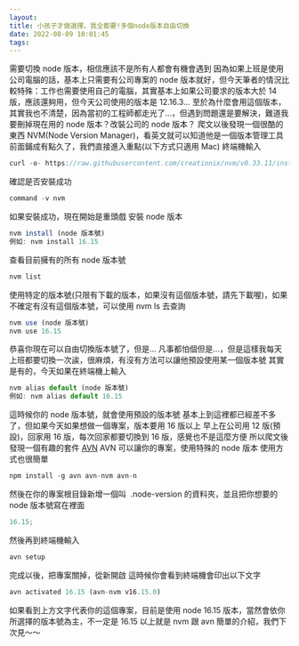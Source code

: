 ```yaml
---
layout:
title: 小孩子才做選擇，我全都要!多個node版本自由切換
date: 2022-08-09 10:01:45
tags:
---
```


需要切換 node 版本，相信應該不是所有人都會有機會遇到
因為如果上班是使用公司電腦的話，基本上只需要有公司專案的 node 版本就好，但今天筆者的情況比較特殊：工作也需要使用自己的電腦，其實基本上如果公司要求的版本大於 14 版，應該還夠用，但今天公司使用的版本是 12.16.3…
至於為什麼會用這個版本，其實我也不清楚，因為當初的工程師都走光了…，但遇到問題還是要解決，難道我要刪掉現在用的 node 版本？改裝公司的 node 版本？
爬文以後發現一個很酷的東西 NVM(Node Version Manager)，看英文就可以知道他是一個版本管理工具
前面鋪成有點久了，我們直接進入重點(以下方式只適用 Mac)
終端機輸入

```js
curl -o- https://raw.githubusercontent.com/creationix/nvm/v0.33.11/install.sh | bash
```

確認是否安裝成功

```js
command -v nvm
```

如果安裝成功，現在開始是重頭戲
安裝 node 版本

```js
nvm install (node 版本號)
例如: nvm install 16.15
```

查看目前擁有的所有 node 版本號

```js
nvm list
```

使用特定的版本號(只限有下載的版本，如果沒有這個版本號，請先下載喔)，如果不確定有沒有這個版本號，可以使用 nvm ls 去查詢

```js
nvm use (node 版本號)
nvm use 16.15
```

恭喜你現在可以自由切換版本號了，但是…
凡事都怕個但是…，但是這樣我每天上班都要切換一次誒，很麻煩，有沒有方法可以讓他預設使用某一個版本號
其實是有的，今天如果在終端機上輸入

```js
nvm alias default (node 版本號)
例如: nvm alias default 16.15
```

這時候你的 node 版本號，就會使用預設的版本號
基本上到這裡都已經差不多了，但如果今天如果想做一個專案，版本要用 16 版以上
早上在公司用 12 版(預設)，回家用 16 版，每次回家都要切換到 16 版，感覺也不是這麼方便
所以爬文後發現一個有趣的套件 [AVN](https://www.npmjs.com/package/avn)
AVN 可以讓你的專案，使用特殊的 node 版本
使用方式也很簡單

```js
npm install -g avn avn-nvm avn-n
```

然後在你的專案根目錄新增一個叫  .node-version 的資料夾，並且把你想要的 node 版本號寫在裡面

```js
16.15;
```

然後再到終端機輸入

```js
avn setup
```

完成以後，把專案關掉，從新開啟
這時候你會看到終端機會印出以下文字

```js
avn activated 16.15 (avn-nvm v16.15.0)
```

如果看到上方文字代表你的這個專案，目前是使用 node 16.15 版本，當然會依你所選擇的版本號為主，不一定是 16.15
以上就是 nvm 跟 avn 簡單的介紹，我們下次見～～
